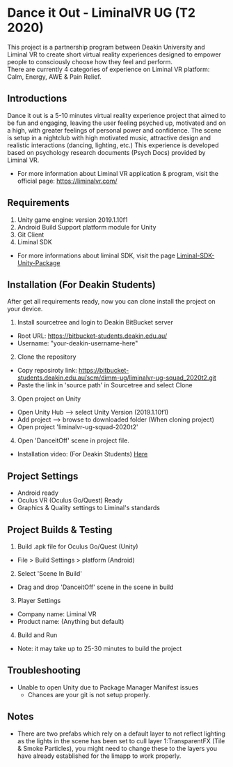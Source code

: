 # Dance it Out - LiminalVR UG (T2 2020)
This project is a partnership program between Deakin University and Liminal VR to create short virtual reality experiences designed to empower people to consciously choose how they feel and perform. <br/>
There are currently 4 categories of experience on Liminal VR platform: Calm, Energy, AWE & Pain Relief.

## Introductions
Dance it out is a 5-10 minutes virtual reality experience project that aimed to be fun and engaging, leaving the user feeling psyched up, motivated and on a high, with greater feelings of personal power and confidence.
The scene is setup in a nightclub with high motivated music, attractive design and realistic interactions (dancing, lighting, etc.)
This experience is developed based on psychology research documents (Psych Docs) provided by Liminal VR.
* For more information about Liminal VR application & program, visit the official page: https://liminalvr.com/

## Requirements
1. Unity game engine: version 2019.1.10f1
2. Android Build Support platform module for Unity
3. Git Client
4. Liminal SDK
* For more informations about liminal SDK, visit the page [Liminal-SDK-Unity-Package](https://github.com/LiminalVR/LiminalSdk-UnityPackage/blob/develop/README.md#setup-git)

## Installation (For Deakin Students)
After get all requirements ready, now you can clone install the project on your device.
1. Install sourcetree and login to Deakin BitBucket server
- Root URL: https://bitbucket-students.deakin.edu.au/
- Username: "your-deakin-username-here"

2. Clone the repository
- Copy reposiroty link: https://bitbucket-students.deakin.edu.au/scm/dimm-ug/liminalvr-ug-squad_2020t2.git
- Paste the link in 'source path' in Sourcetree and select Clone

3. Open project on Unity
- Open Unity Hub --> select Unity Version (2019.1.10f1)
- Add project --> browse to downloaded folder (When cloning project)
- Open project 'liminalvr-ug-squad-2020t2'

4. Open 'DanceitOff' scene in project file.

* Installation video: (For Deakin Students) [Here](https://youtu.be/j3MVVTp1MHQ)

## Project Settings
- Android ready
- Oculus VR (Oculus Go/Quest) Ready
- Graphics & Quality settings to Liminal's standards

## Project Builds & Testing
1. Build .apk file for Oculus Go/Quest (Unity)
- File > Build Settings > platform (Android)

2. Select 'Scene In Build'
- Drag and drop 'DanceitOff' scene in the scene in build

3. Player Settings
- Company name: Liminal VR
- Product name: (Anything but default)

4. Build and Run
- Note: it may take up to 25-30 minutes to build the project

## Troubleshooting
- Unable to open Unity due to Package Manager Manifest issues
  - Chances are your git is not setup properly.

## Notes
- There are two prefabs which rely on a default layer to not reflect lighting as the lights in the scene has been set to cull layer 1:TransparentFX (Tile & Smoke Particles), you might need to change these to the layers you have already established for the limapp to work properly.
